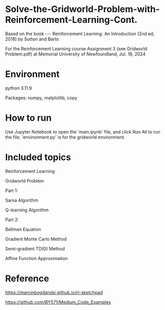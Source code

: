 # Solve-the-Gridworld-Problem-with-Reinforcement-Learning-Cont.
Based on the book --- Reinforcement Learning: An Introduction (2nd ed, 2018) by Sutton and Barto

For the Reinforcement Learning course Assignment 3 (see Gridworld Problem.pdf) at Memorial University of Newfoundland, Jul. 18, 2024

# Environment
python 3.11.9

Packages: numpy, matplotlib, copy

# How to run
Use Jupyter Notebook to open the 'main.ipynb' file, and click Run All to run the file. 'environment.py' is for the gridworld environment.

# Included topics
Reinforcement Learning

Gridworld Problem

Part 1:

Sarsa Algorithm

Q-learning Algorithm

Part 2:

Bellman Equation

Gradient Monte Carlo Method

Semi-gradient TD(0) Method

Affine Function Approximation

# Reference
https://marcinbogdanski.github.io/rl-sketchpad

https://github.com/BY571/Medium_Code_Examples

